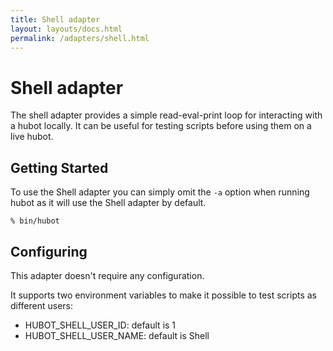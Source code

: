 ```yaml
---
title: Shell adapter
layout: layouts/docs.html
permalink: /adapters/shell.html
---
```


# Shell adapter

The shell adapter provides a simple read-eval-print loop for interacting with a hubot locally.
It can be useful for testing scripts before using them on a live hubot.

## Getting Started

To use the Shell adapter you can simply omit the `-a` option when running
hubot as it will use the Shell adapter by default.

    % bin/hubot

## Configuring

This adapter doesn't require any configuration.

It supports two environment variables to make it possible to test scripts as different users:

* HUBOT_SHELL_USER_ID: default is 1
* HUBOT_SHELL_USER_NAME: default is Shell
